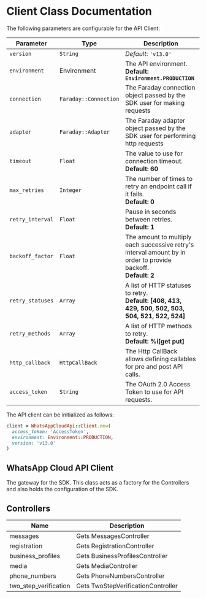 
# Client Class Documentation

The following parameters are configurable for the API Client:

| Parameter | Type | Description |
|  --- | --- | --- |
| `version` | `String` | *Default*: `'v13.0'` |
| `environment` | Environment | The API environment. <br> **Default: `Environment.PRODUCTION`** |
| `connection` | `Faraday::Connection` | The Faraday connection object passed by the SDK user for making requests |
| `adapter` | `Faraday::Adapter` | The Faraday adapter object passed by the SDK user for performing http requests |
| `timeout` | `Float` | The value to use for connection timeout. <br> **Default: 60** |
| `max_retries` | `Integer` | The number of times to retry an endpoint call if it fails. <br> **Default: 0** |
| `retry_interval` | `Float` | Pause in seconds between retries. <br> **Default: 1** |
| `backoff_factor` | `Float` | The amount to multiply each successive retry's interval amount by in order to provide backoff. <br> **Default: 2** |
| `retry_statuses` | `Array` | A list of HTTP statuses to retry. <br> **Default: [408, 413, 429, 500, 502, 503, 504, 521, 522, 524]** |
| `retry_methods` | `Array` | A list of HTTP methods to retry. <br> **Default: %i[get put]** |
| `http_callback` | `HttpCallBack` | The Http CallBack allows defining callables for pre and post API calls. |
| `access_token` | `String` | The OAuth 2.0 Access Token to use for API requests. |

The API client can be initialized as follows:

```ruby
client = WhatsAppCloudApi::Client.new(
  access_token: 'AccessToken',
  environment: Environment::PRODUCTION,
  version: 'v13.0'
)
```

## WhatsApp Cloud API Client

The gateway for the SDK. This class acts as a factory for the Controllers and also holds the configuration of the SDK.

## Controllers

| Name | Description |
|  --- | --- |
| messages | Gets MessagesController |
| registration | Gets RegistrationController |
| business_profiles | Gets BusinessProfilesController |
| media | Gets MediaController |
| phone_numbers | Gets PhoneNumbersController |
| two_step_verification | Gets TwoStepVerificationController |

